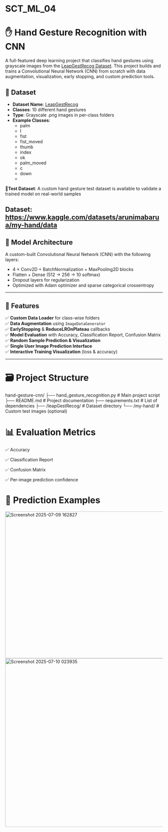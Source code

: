 # SCT_ML_04
# ✋ Hand Gesture Recognition with CNN

A full-featured deep learning project that classifies hand gestures using grayscale images from the [LeapGestRecog Dataset](https://www.kaggle.com/datasets/gti-upm/leapgestrecog). This project builds and trains a Convolutional Neural Network (CNN) from scratch with data augmentation, visualization, early stopping, and custom prediction tools.

## 📂 Dataset

- **Dataset Name**: [LeapGestRecog](https://www.kaggle.com/datasets/gti-upm/leapgestrecog)
- **Classes**: 10 different hand gestures
- **Type**: Grayscale .png images in per-class folders
- **Example Classes**:
  - palm
  - I
  - fist
  - fist_moved
  - thumb
  - index
  - ok
  - palm_moved
  - c
  - down
  - 
**📂Test Dataset**: A custom hand gesture test dataset is available to validate a trained model on real-world samples

**Dataset**: https://www.kaggle.com/datasets/arunimabarua/my-hand/data
---

## 🧠 Model Architecture

A custom-built Convolutional Neural Network (CNN) with the following layers:

- 4 × Conv2D + BatchNormalization + MaxPooling2D blocks
- Flatten + Dense (512 → 256 → 10 softmax)
- Dropout layers for regularization
- Optimized with Adam optimizer and sparse categorical crossentropy

---

## 🚀 Features

✅ **Custom Data Loader** for class-wise folders  
✅ **Data Augmentation** using `ImageDataGenerator`  
✅ **EarlyStopping** & **ReduceLROnPlateau** callbacks  
✅ **Model Evaluation** with Accuracy, Classification Report, Confusion Matrix  
✅ **Random Sample Prediction & Visualization**  
✅ **Single User Image Prediction Interface**  
✅ **Interactive Training Visualization** (loss & accuracy)  

---



# 🗃️ Project Structure

hand-gesture-cnn/
├── hand_gesture_recognition.py     # Main project script
├── README.md                       # Project documentation
├── requirements.txt                # List of dependencies
├── /leapGestRecog/                 # Dataset directory
└── /my-hand/                       # Custom test images (optional)

# 📊 Evaluation Metrics
✅ Accuracy

✅ Classification Report

✅ Confusion Matrix

✅ Per-image prediction confidence

# 🧪 Prediction Examples
<img width="1120" height="469" alt="Screenshot 2025-07-09 162827" src="https://github.com/user-attachments/assets/93464522-0c8d-4f7c-b96e-6aaf6f0148cc" />
<img width="1274" height="539" alt="Screenshot 2025-07-10 023935" src="https://github.com/user-attachments/assets/884b2b1a-0b39-41f8-be4d-7f50fc5a0b46" />





